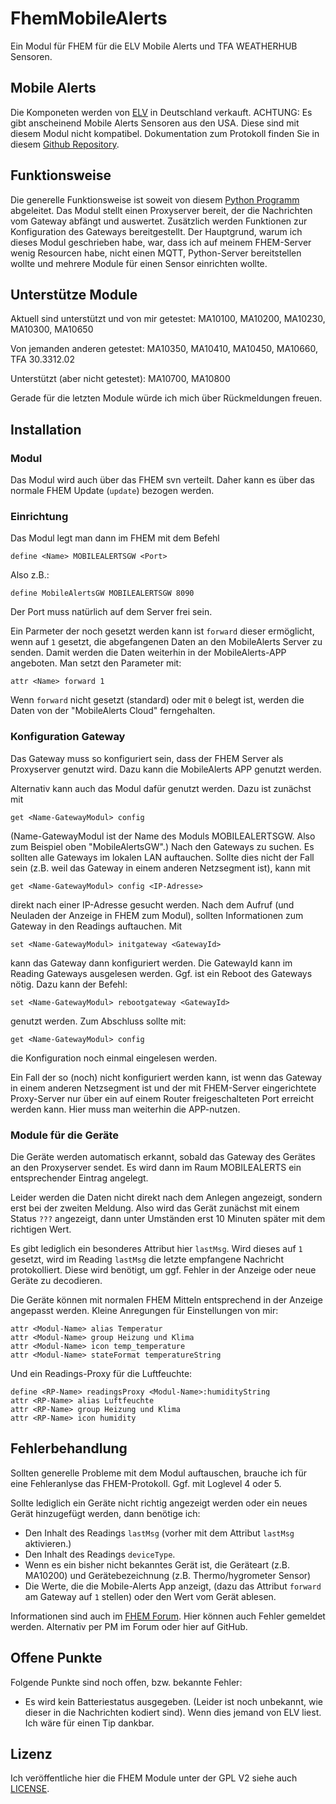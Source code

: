 # FhemMobileAlerts
Ein Modul für FHEM für die ELV Mobile Alerts und TFA WEATHERHUB Sensoren.

## Mobile Alerts
Die Komponeten werden von [ELV](https://www.elv.de/ip-wettersensoren-system.html) in Deutschland verkauft. ACHTUNG: Es gibt anscheinend Mobile Alerts Sensoren aus den USA. Diese sind mit diesem Modul nicht kompatibel.
Dokumentation zum Protokoll finden Sie in diesem [Github Repository](https://github.com/sarnau/MMMMobileAlerts).

## Funktionsweise
Die generelle Funktionsweise ist soweit von diesem [Python Programm](https://github.com/sarnau/MMMMobileAlerts/tree/master/maserver) abgeleitet. Das Modul stellt einen Proxyserver bereit, der die Nachrichten vom Gateway abfängt und auswertet. Zusätzlich werden Funktionen zur Konfiguration des Gateways bereitgestellt.
Der Hauptgrund, warum ich dieses Modul geschrieben habe, war, dass ich auf meinem FHEM-Server wenig Resourcen habe, nicht einen MQTT, Python-Server bereitstellen wollte und mehrere Module für einen Sensor einrichten wollte.

## Unterstütze Module
Aktuell sind unterstützt und von mir getestet:
MA10100, MA10200, MA10230, MA10300, MA10650

Von jemanden anderen getestet:
MA10350, MA10410, MA10450, MA10660, TFA 30.3312.02

Unterstützt (aber nicht getestet):
MA10700, MA10800

Gerade für die letzten Module würde ich mich über Rückmeldungen freuen.

## Installation
### Modul
Das Modul wird auch über das FHEM svn verteilt. Daher kann es über das normale FHEM Update (`update`) bezogen werden.

### Einrichtung
Das Modul legt man dann im FHEM mit dem Befehl
```
define <Name> MOBILEALERTSGW <Port>
```
Also z.B.:
```
define MobileAlertsGW MOBILEALERTSGW 8090
```
Der Port muss natürlich auf dem Server frei sein.

Ein Parmeter der noch gesetzt werden kann ist `forward` dieser ermöglicht, wenn auf `1` gesetzt, die abgefangenen Daten an den MobileAlerts Server zu senden. Damit werden die Daten weiterhin in der MobileAlerts-APP angeboten.
Man setzt den Parameter mit:
```
attr <Name> forward 1
```
Wenn `forward` nicht gesetzt (standard) oder mit `0` belegt ist, werden die Daten von der "MobileAlerts Cloud" ferngehalten.

### Konfiguration Gateway
Das Gateway muss so konfiguriert sein, dass der FHEM Server als Proxyserver genutzt wird. Dazu kann die MobileAlerts APP genutzt werden.

Alternativ kann auch das Modul dafür genutzt werden.
Dazu ist zunächst mit
```
get <Name-GatewayModul> config
```
(Name-GatewayModul ist der Name des Moduls MOBILEALERTSGW. Also zum Beispiel oben "MobileAlertsGW".)
Nach den Gateways zu suchen. Es sollten alle Gateways im lokalen LAN auftauchen. Sollte dies nicht der Fall sein (z.B. weil das Gateway in einem anderen Netzsegment ist), kann mit
```
get <Name-GatewayModul> config <IP-Adresse>
```
direkt nach einer IP-Adresse gesucht werden.
Nach dem Aufruf (und Neuladen der Anzeige in FHEM zum Modul), sollten Informationen zum Gateway in den Readings auftauchen.
Mit
```
set <Name-GatewayModul> initgateway <GatewayId>
```
kann das Gateway dann konfiguriert werden.
Die GatewayId kann im Reading Gateways ausgelesen werden.
Ggf. ist ein Reboot des Gateways nötig. Dazu kann der Befehl:
```
set <Name-GatewayModul> rebootgateway <GatewayId>
```
genutzt werden.
Zum Abschluss sollte mit:
```
get <Name-GatewayModul> config
```
die Konfiguration noch einmal eingelesen werden.

Ein Fall der so (noch) nicht konfiguriert werden kann, ist wenn das Gateway in einem anderen Netzsegment ist und der mit FHEM-Server eingerichtete Proxy-Server nur über ein auf einem Router freigeschalteten Port erreicht werden kann. Hier muss man weiterhin die APP-nutzen.

### Module für die Geräte
Die Geräte werden automatisch erkannt, sobald das Gateway des Gerätes an den Proxyserver sendet. Es wird dann im Raum MOBILEALERTS ein entsprechender Eintrag angelegt.

Leider werden die Daten nicht direkt nach dem Anlegen angezeigt, sondern erst bei der zweiten Meldung. Also wird das Gerät zunächst mit einem Status `???` angezeigt, dann unter Umständen erst 10 Minuten später mit dem richtigen Wert.

Es gibt lediglich ein besonderes Attribut hier `lastMsg`. Wird dieses auf `1` gesetzt, wird im Reading `lastMsg` die letzte empfangene Nachricht protokolliert. Diese wird benötigt, um ggf. Fehler in der Anzeige oder neue Geräte zu decodieren.

Die Geräte können mit normalen FHEM Mitteln entsprechend in der Anzeige angepasst werden.
Kleine Anregungen für Einstellungen von mir:
```
attr <Modul-Name> alias Temperatur
attr <Modul-Name> group Heizung und Klima
attr <Modul-Name> icon temp_temperature
attr <Modul-Name> stateFormat temperatureString
```
Und ein Readings-Proxy für die Luftfeuchte:
```
define <RP-Name> readingsProxy <Modul-Name>:humidityString
attr <RP-Name> alias Luftfeuchte
attr <RP-Name> group Heizung und Klima
attr <RP-Name> icon humidity
```

## Fehlerbehandlung
Sollten generelle Probleme mit dem Modul auftauschen, brauche ich für eine Fehleranlyse das FHEM-Protokoll. Ggf. mit Loglevel 4 oder 5.

Sollte lediglich ein Geräte nicht richtig angezeigt werden oder ein neues Gerät hinzugefügt werden, dann benötige ich:
* Den Inhalt des Readings `lastMsg` (vorher mit dem Attribut `lastMsg` aktivieren.)
* Den Inhalt des Readings `deviceType`.
* Wenn es ein bisher nicht bekanntes Gerät ist, die Geräteart (z.B. MA10200) und Gerätebezeichnung (z.B. Thermo/hygrometer Sensor)
* Die Werte, die die Mobile-Alerts App anzeigt, (dazu das Attribut `forward` am Gateway auf `1` stellen) oder den Wert vom Gerät ablesen.

Informationen sind auch im [FHEM Forum](https://forum.fhem.de/index.php/topic,78878.0.html). Hier können auch Fehler gemeldet werden. Alternativ per PM im Forum oder hier auf GitHub.

## Offene Punkte
Folgende Punkte sind noch offen, bzw. bekannte Fehler:
* Es wird kein Batteriestatus ausgegeben. (Leider ist noch unbekannt, wie dieser in die Nachrichten kodiert sind). Wenn dies jemand von ELV liest. Ich wäre für einen Tip dankbar.

## Lizenz
Ich veröffentliche hier die FHEM Module unter der GPL V2 siehe auch [LICENSE](LICENSE).